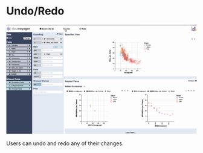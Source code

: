 # Undo/Redo

![Undo/Redo ](../.gitbook/assets/undo_redo.gif)

Users can undo and redo any of their changes.

